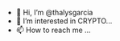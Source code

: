 - 👋 Hi, I’m @thalysgarcia
- 👀 I’m interested in CRYPTO...
- 📫 How to reach me ...

<!---
thalysgarcia/thalysgarcia is a ✨ special ✨ repository because its `README.md` (this file) appears on your GitHub profile.
You can click the Preview link to take a look at your changes.
--->
